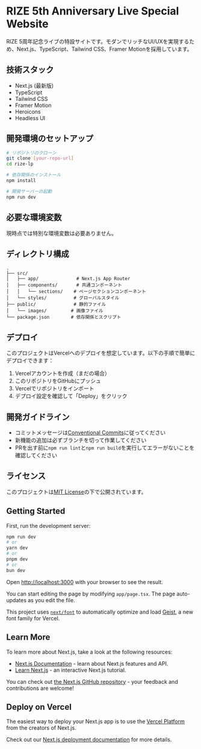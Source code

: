 # RIZE 5th Anniversary Live Special Website

RIZE 5周年記念ライブの特設サイトです。モダンでリッチなUI/UXを実現するため、Next.js、TypeScript、Tailwind CSS、Framer Motionを採用しています。

## 技術スタック

- Next.js (最新版)
- TypeScript
- Tailwind CSS
- Framer Motion
- Heroicons
- Headless UI

## 開発環境のセットアップ

```bash
# リポジトリのクローン
git clone [your-repo-url]
cd rize-lp

# 依存関係のインストール
npm install

# 開発サーバーの起動
npm run dev
```

## 必要な環境変数

現時点では特別な環境変数は必要ありません。

## ディレクトリ構成

```
.
├── src/
│   ├── app/              # Next.js App Router
│   ├── components/       # 共通コンポーネント
│   │   └── sections/    # ページセクションコンポーネント
│   └── styles/          # グローバルスタイル
├── public/              # 静的ファイル
│   └── images/         # 画像ファイル
└── package.json        # 依存関係とスクリプト
```

## デプロイ

このプロジェクトはVercelへのデプロイを想定しています。以下の手順で簡単にデプロイできます：

1. Vercelアカウントを作成（まだの場合）
2. このリポジトリをGitHubにプッシュ
3. Vercelでリポジトリをインポート
4. デプロイ設定を確認して「Deploy」をクリック

## 開発ガイドライン

- コミットメッセージは[Conventional Commits](https://www.conventionalcommits.org/)に従ってください
- 新機能の追加は必ずブランチを切って作業してください
- PRを出す前に`npm run lint`と`npm run build`を実行してエラーがないことを確認してください

## ライセンス

このプロジェクトは[MIT License](LICENSE)の下で公開されています。

## Getting Started

First, run the development server:

```bash
npm run dev
# or
yarn dev
# or
pnpm dev
# or
bun dev
```

Open [http://localhost:3000](http://localhost:3000) with your browser to see the result.

You can start editing the page by modifying `app/page.tsx`. The page auto-updates as you edit the file.

This project uses [`next/font`](https://nextjs.org/docs/app/building-your-application/optimizing/fonts) to automatically optimize and load [Geist](https://vercel.com/font), a new font family for Vercel.

## Learn More

To learn more about Next.js, take a look at the following resources:

- [Next.js Documentation](https://nextjs.org/docs) - learn about Next.js features and API.
- [Learn Next.js](https://nextjs.org/learn) - an interactive Next.js tutorial.

You can check out [the Next.js GitHub repository](https://github.com/vercel/next.js) - your feedback and contributions are welcome!

## Deploy on Vercel

The easiest way to deploy your Next.js app is to use the [Vercel Platform](https://vercel.com/new?utm_medium=default-template&filter=next.js&utm_source=create-next-app&utm_campaign=create-next-app-readme) from the creators of Next.js.

Check out our [Next.js deployment documentation](https://nextjs.org/docs/app/building-your-application/deploying) for more details.
